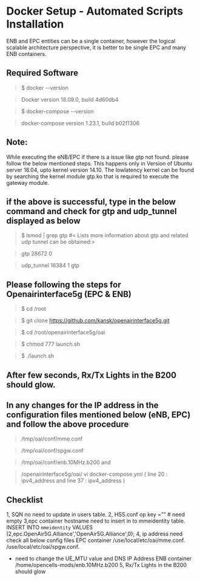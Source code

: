 # Docker Setup - Automated Scripts Installation
ENB and EPC entities can be a single container, however the logical scalable architecture perspective, it is better to be single EPC and many ENB containers.

## Required Software
> $ docker --version

> Docker version 18.09.0, build 4d60db4

> $ docker-compose --version

> docker-compose version 1.23.1, build b02f1306

## Note:
While executing the eNB/EPC if there is a issue like gtp not found. please follow the below mentioned steps. This happens only in 
Version of Ubuntu server 16.04, upto kernel version 14.10. The lowlatency kernel can be found by searching the kernel module gtp.ko that is required to execute the gateway module. 

## if the above is successful, type in the below command and check for gtp and udp_tunnel displayed as below
> $ lsmod | grep gtp  #< Lists more information about gtp and related udp tunnel can be obtained:>

> gtp 28672 0

> udp_tunnel 16384 1 gtp

## Please following the steps for Openairinterface5g (EPC & ENB)

> $ cd /root

> $ git clone https://github.com/kansk/openairinterface5g.git

> $ cd /root/openairinterface5g/oai

> $ chmod 777 launch.sh 

> $ ./launch.sh

## After few seconds, Rx/Tx Lights in the B200 should glow.

## In any changes for the IP address in the configuration files mentioned below (eNB, EPC) and follow the above procedure

> /tmp/oai/conf/mme.conf

> /tmp/oai/conf/spgw.conf

> /tmp/oai/conf/enb.10MHz.b200 and

> /openairinterface5g/oai/ vi docker-compose.yml ( line 20 : ipv4_address and line 37 : ipv4_address )

## Checklist
1, SQN no need to update in users table.
2, HSS.conf op key =”” # need empty
3,epc container hostname need to insert in to mmeidentity table.
INSERT INTO `mmeidentity` VALUES (2,epc.OpenAir5G.Alliance','OpenAir5G.Alliance',0);
4, ip address need check all below config files
EPC container
/use/local/etc/oai/mme.conf.
/use/local/etc/oai/spgw.conf. 
-	need to change the UE_MTU value and DNS IP Address
ENB container 
/home/opencells-mods/enb.10MHz.b200
5, Rx/Tx Lights in the B200 should glow

